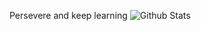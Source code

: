 Persevere and keep learning
![Github Stats](https://github-readme-stats.vercel.app/api?username=hachi-leaf&show_icons=true&theme=dark&count_private=true)
